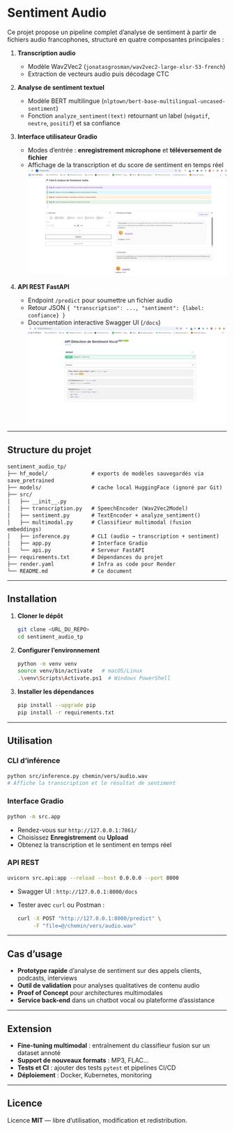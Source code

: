 # Sentiment Audio

Ce projet propose un pipeline complet d’analyse de sentiment à partir de fichiers audio francophones, structuré en quatre composantes principales :

1. **Transcription audio**  
   - Modèle Wav2Vec2 (`jonatasgrosman/wav2vec2-large-xlsr-53-french`)  
   - Extraction de vecteurs audio puis décodage CTC
   
2. **Analyse de sentiment textuel**  
   - Modèle BERT multilingue (`nlptown/bert-base-multilingual-uncased-sentiment`)  
   - Fonction `analyze_sentiment(text)` retournant un label (`négatif`, `neutre`, `positif`) et sa confiance
   
3. **Interface utilisateur Gradio**  
   - Modes d’entrée : **enregistrement microphone** et **téléversement de fichier**  
   - Affichage de la transcription et du score de sentiment en temps réel  
   ![Interface Gradio](home.png)

4. **API REST FastAPI**  
   - Endpoint `/predict` pour soumettre un fichier audio  
   - Retour JSON `{ "transcription": ..., "sentiment": {label: confiance} }`  
   - Documentation interactive Swagger UI (`/docs`)  
   ![Documentation API](api.png)

---

## Structure du projet

```
sentiment_audio_tp/
├── hf_model/              # exports de modèles sauvegardés via save_pretrained
├── models/                # cache local HuggingFace (ignoré par Git)
├── src/
│   ├── __init__.py
│   ├── transcription.py   # SpeechEncoder (Wav2Vec2Model)
│   ├── sentiment.py       # TextEncoder + analyze_sentiment()
│   ├── multimodal.py      # Classifieur multimodal (fusion embeddings)
│   ├── inference.py       # CLI (audio → transcription + sentiment)
│   ├── app.py             # Interface Gradio
│   └── api.py             # Serveur FastAPI
├── requirements.txt       # Dépendances du projet
├── render.yaml            # Infra as code pour Render
└── README.md              # Ce document
```

---

## Installation

1. **Cloner le dépôt**  
   ```bash
   git clone <URL_DU_REPO>
   cd sentiment_audio_tp
   ```

2. **Configurer l’environnement**  
   ```bash
   python -m venv venv
   source venv/bin/activate   # macOS/Linux
   .\venv\Scripts\Activate.ps1  # Windows PowerShell
   ```

3. **Installer les dépendances**  
   ```bash
   pip install --upgrade pip
   pip install -r requirements.txt
   ```

---

## Utilisation

### CLI d’inférence

```bash
python src/inference.py chemin/vers/audio.wav
# Affiche la transcription et le résultat de sentiment
```

### Interface Gradio

```bash
python -m src.app
```

- Rendez-vous sur `http://127.0.0.1:7861/`  
- Choisissez **Enregistrement** ou **Upload**  
- Obtenez la transcription et le sentiment en temps réel

### API REST

```bash
uvicorn src.api:app --reload --host 0.0.0.0 --port 8000
```

- Swagger UI : `http://127.0.0.1:8000/docs`  
- Tester avec `curl` ou Postman :

  ```bash
  curl -X POST "http://127.0.0.1:8000/predict" \
       -F "file=@/chemin/vers/audio.wav"
  ```

---

## Cas d’usage

- **Prototype rapide** d’analyse de sentiment sur des appels clients, podcasts, interviews  
- **Outil de validation** pour analyses qualitatives de contenu audio  
- **Proof of Concept** pour architectures multimodales  
- **Service back-end** dans un chatbot vocal ou plateforme d’assistance

---

## Extension

- **Fine-tuning multimodal** : entraînement du classifieur fusion sur un dataset annoté  
- **Support de nouveaux formats** : MP3, FLAC…  
- **Tests et CI** : ajouter des tests `pytest` et pipelines CI/CD  
- **Déploiement** : Docker, Kubernetes, monitoring

---

## Licence

Licence **MIT** — libre d’utilisation, modification et redistribution.
```
